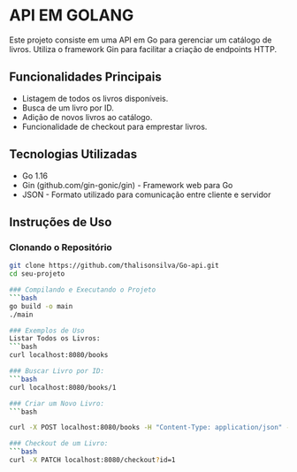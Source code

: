 # API EM GOLANG

Este projeto consiste em uma API em Go para gerenciar um catálogo de livros. Utiliza o framework Gin para facilitar a criação de endpoints HTTP.

## Funcionalidades Principais

- Listagem de todos os livros disponíveis.
- Busca de um livro por ID.
- Adição de novos livros ao catálogo.
- Funcionalidade de checkout para emprestar livros.

## Tecnologias Utilizadas

- Go 1.16
- Gin (github.com/gin-gonic/gin) - Framework web para Go
- JSON - Formato utilizado para comunicação entre cliente e servidor

## Instruções de Uso

### Clonando o Repositório

```bash
git clone https://github.com/thalisonsilva/Go-api.git
cd seu-projeto

### Compilando e Executando o Projeto
```bash 
go build -o main
./main

### Exemplos de Uso
Listar Todos os Livros: 
```bash 
curl localhost:8080/books

### Buscar Livro por ID:
```bash 
curl localhost:8080/books/1

### Criar um Novo Livro:
```bash 

curl -X POST localhost:8080/books -H "Content-Type: application/json" -d '{"id": "4", "title": "Novo Livro", "author": "Autor Novo", "quantity": 3}'

### Checkout de um Livro:
```bash 
curl -X PATCH localhost:8080/checkout?id=1
